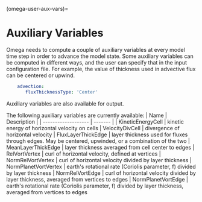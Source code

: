 (omega-user-aux-vars)=

# Auxiliary Variables

Omega needs to compute a couple of auxiliary variables at every model time step
in order to advance the model state. Some auxiliary variables can be computed in
different ways, and the user can specify that in the input configuration file.
For example, the value of thickness used in advective flux can be centered or upwind.
```yaml
    advection:
       fluxThicknessType: 'Center'
```
Auxiliary variables are also available for output.

The following auxiliary variables are currently available:
| Name | Description |
| ------------------- | ------- |
| KineticEnergyCell | kinetic energy of horizontal velocity on cells
| VelocityDivCell | divergence of horizontal velocity
| FluxLayerThickEdge | layer thickness used for fluxes through edges. May be centered, upwinded, or a combination of the two
| MeanLayerThickEdge | layer thickness averaged from cell center to edges
| RelVortVertex | curl of horizontal velocity, defined at vertices
| NormRelVortVertex | curl of horizontal velocity divided by layer thickness
| NormPlanetVortVertex | earth's rotational rate (Coriolis parameter, f) divided by layer thickness
| NormRelVortEdge | curl of horizontal velocity divided by layer thickness, averaged from vertices to edges
| NormPlanetVortEdge | earth's rotational rate (Coriolis parameter, f) divided by layer thickness, averaged from vertices to edges
